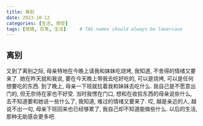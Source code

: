 ```yaml
---
title: 离别
date: 2023-10-12
categories: [生活, 感受]
tags: [感情, 日常, 生活]     # TAG names should always be lowercase
---
```


## 离别
又到了离别之际, 母亲特地在今晚上请我和妹妹吃烧烤, 我知道, 不舍得的情绪又要来了. 她在昨天就和我说, 要在今天晚上带我去吃好吃的, 可以是烧烤, 可以是任何想要吃的东西. 到了晚上, 母亲一下班就拉着我和妹妹去吃什么. 我自己是不愿意出门的, 但无奈待在家也不好受. 当时我愣在门口, 想和在收拾东西的母亲说些什么, 去不知道要和她说一些什么了, 我知道, 难过的情绪又要来了. 哎, 越是亲近的人, 越说不出一句, 母亲下班回来也已经够累了, 我自己却不知道能做些什么. 以后的生活, 那种无助感会更多吧. 